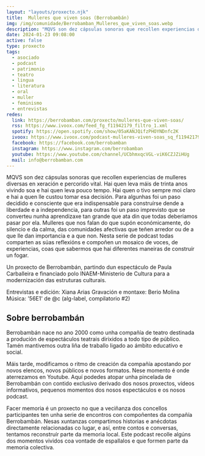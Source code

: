 ```yaml
---
layout: "layouts/proxecto.njk"
title:  Mulleres que viven soas (Berrobambán)
img: /img/comunidade/Berrobamban_Mulleres_que_viven_soas.webp
description: "MQVS son dez cápsulas sonoras que recollen experiencias de mulleres diversas en xeración e percorido vital."
date: 2024-01-23 09:08:00
active: false
type: proxecto
tags:
  - asociado
  - podcast
  - patrimonio
  - teatro
  - lingua
  - literatura
  - oral
  - muller
  - feminismo
  - entrevistas
redes:
  link: https://berrobamban.com/proxecto/mulleres-que-viven-soas/
  rss: https://www.ivoox.com/feed_fg_f11942179_filtro_1.xml
  spotify: https://open.spotify.com/show/05aKANJQifzPHOYNDnfc2K
  ivoox: https://www.ivoox.com/podcast-mulleres-viven-soas_sq_f11942179_1.html
  facebook: https://facebook.com/berrobamban
  instagram: https://www.instagram.com/berrobamban
  youtube: https://www.youtube.com/channel/UCbhmxqcVGL-viK6CZJZiHUg
  mail: info@berrobamban.com
---
```

MQVS son dez cápsulas sonoras que recollen experiencias de mulleres diversas en xeración e percorido vital. Hai quen leva máis de trinta anos vivindo soa e hai quen leva pouco tempo. Hai quen o tivo sempre moi claro e hai a quen lle custou tomar esa decisión. Para algunhas foi un paso decidido e consciente que era indispensable para construírse dende a liberdade e a independencia, para outras foi un paso imprevisto que se converteu nunha aprendizaxe tan grande que ata din que todas deberiamos pasar por ela. Mulleres que nos falan do que supón económicamente, do silencio e da calma, das comunidades afectivas que teñen arredor ou de a que lle dan importancia e a que non. Nesta serie de podcast todas comparten as súas reflexións e compoñen un mosaico de voces, de experiencias, coas que sabermos que hai diferentes maneiras de construír un fogar.

Un proxecto de Berrobambán, partindo dun espectáculo de Paula Carballeira e financiado polo INAEM-Ministerio de Cultura para a modernización das estruturas culturais.

Entrevistas e edición: Xiana Arias
Gravación e montaxe: Berio Molina
Música: '56E1' de @c (alg-label, compilatorio #2) 

## Sobre berrobambán

Berrobambán nace no ano 2000 como unha compañía de teatro destinada a produción de espectáculos teatrais dirixidos a todo tipo de público. Tamén mantivemos outra liña de traballo ligado ao ámbito educativo e social. 

Máis tarde, modificamos o ritmo de creación da compañía apostando por novos elencos, novos públicos e novos formatos. Nese momento é onde aterrezamos en Youtube. Aquí podedes atopar unha pincelada de Berrobambán con contido exclusivo derivado dos nosos proxectos, vídeos informativos, pequenos momentos dos nosos espectáculos e os nosos podcast.  

Facer memoria é un proxecto no que a veciñanza dos concellos participantes ten unha serie de encontros con compoñentes da compañía Berrobambán. Nesas xuntanzas compartimos historias e anécdotas directamente relacionadas co lugar, e así, entre contos e conversas, tentamos reconstruír parte da memoria local. Este podcast recolle algúns dos momentos vividos coa vontade de espallalos e que formen parte da memoria colectiva.